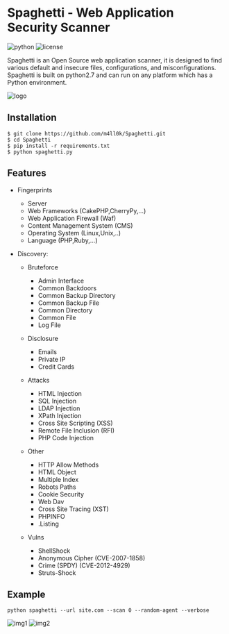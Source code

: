 # Spaghetti - Web Application Security Scanner
![python](https://img.shields.io/badge/python-2.7-green.svg)  ![license](https://img.shields.io/badge/License-GPLv3-brightgreen.svg)

Spaghetti is an Open Source web application scanner, it is designed to find various default and insecure files, configurations, and misconfigurations.
Spaghetti is built on python2.7 and can run on any platform which has a Python environment.

![logo](https://i.imgur.com/sLETEV2.png)

## Installation
```
$ git clone https://github.com/m4ll0k/Spaghetti.git
$ cd Spaghetti 
$ pip install -r requirements.txt
$ python spaghetti.py
```
## Features
- Fingerprints
  - Server
  - Web Frameworks (CakePHP,CherryPy,...)
  - Web Application Firewall (Waf)
  - Content Management System (CMS)
  - Operating System (Linux,Unix,..)
  - Language (PHP,Ruby,...)

- Discovery:

  - Bruteforce
    - Admin Interface
    - Common Backdoors
    - Common Backup Directory
    - Common Backup File
    - Common Directory
    - Common File
    - Log File
  
  - Disclosure
    - Emails
    - Private IP
    - Credit Cards
  
  - Attacks
    - HTML Injection
    - SQL Injection
    - LDAP Injection
    - XPath Injection
    - Cross Site Scripting (XSS)
    - Remote File Inclusion (RFI)
    - PHP Code Injection
    
  - Other
    - HTTP Allow Methods
    - HTML Object
    - Multiple Index
    - Robots Paths
    - Cookie Security
    - Web Dav
    - Cross Site Tracing (XST)
    - PHPINFO
    - .Listing
    
  - Vulns
    - ShellShock
    - Anonymous Cipher (CVE-2007-1858)
    - Crime (SPDY) (CVE-2012-4929)
    - Struts-Shock


## Example
`python spaghetti --url site.com --scan 0 --random-agent --verbose`

![img1](https://i.imgur.com/BCrrWNt.png)
![img2](https://i.imgur.com/kRRN6G4.png)
